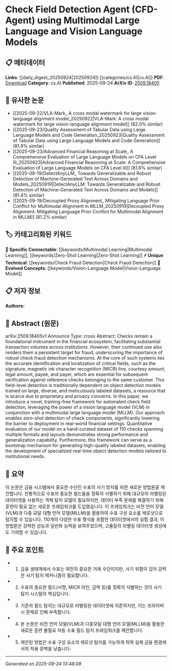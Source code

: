 <!-- KEYWORD_LINKING_METADATA:
{
  "processed_timestamp": "2025-09-24T13:48:08.957438",
  "vocabulary_version": "1.0",
  "selected_keywords": [
    "Multimodal Learning",
    "Vision-Language Model",
    "Zero-Shot Learning",
    "Check Fraud Detection"
  ],
  "rejected_keywords": [],
  "similarity_scores": {
    "Multimodal Learning": 0.85,
    "Vision-Language Model": 0.84,
    "Zero-Shot Learning": 0.83,
    "Check Fraud Detection": 0.78
  },
  "extraction_method": "AI_prompt_based",
  "budget_applied": true,
  "candidates_json": {
    "candidates": [
      {
        "surface": "Multimodal Large Language Model",
        "canonical": "Multimodal Learning",
        "aliases": [
          "MLLM"
        ],
        "category": "specific_connectable",
        "rationale": "Multimodal Learning is crucial for integrating vision and language, central to the paper's framework.",
        "novelty_score": 0.55,
        "connectivity_score": 0.88,
        "specificity_score": 0.78,
        "link_intent_score": 0.85
      },
      {
        "surface": "Vision Language Model",
        "canonical": "Vision-Language Model",
        "aliases": [
          "VLM"
        ],
        "category": "evolved_concepts",
        "rationale": "Vision-Language Models are pivotal for the zero-shot detection capability discussed in the paper.",
        "novelty_score": 0.6,
        "connectivity_score": 0.82,
        "specificity_score": 0.8,
        "link_intent_score": 0.84
      },
      {
        "surface": "Zero-Shot Detection",
        "canonical": "Zero-Shot Learning",
        "aliases": [],
        "category": "specific_connectable",
        "rationale": "Zero-Shot Learning is a key technique enabling the model's deployment without additional training.",
        "novelty_score": 0.58,
        "connectivity_score": 0.85,
        "specificity_score": 0.77,
        "link_intent_score": 0.83
      },
      {
        "surface": "Check Fraud Detection",
        "canonical": "Check Fraud Detection",
        "aliases": [],
        "category": "unique_technical",
        "rationale": "This is a unique application focus of the paper, linking to financial security topics.",
        "novelty_score": 0.7,
        "connectivity_score": 0.65,
        "specificity_score": 0.85,
        "link_intent_score": 0.78
      }
    ],
    "ban_list_suggestions": [
      "field detection",
      "object detection",
      "dataset"
    ]
  },
  "decisions": [
    {
      "candidate_surface": "Multimodal Large Language Model",
      "resolved_canonical": "Multimodal Learning",
      "decision": "linked",
      "scores": {
        "novelty": 0.55,
        "connectivity": 0.88,
        "specificity": 0.78,
        "link_intent": 0.85
      }
    },
    {
      "candidate_surface": "Vision Language Model",
      "resolved_canonical": "Vision-Language Model",
      "decision": "linked",
      "scores": {
        "novelty": 0.6,
        "connectivity": 0.82,
        "specificity": 0.8,
        "link_intent": 0.84
      }
    },
    {
      "candidate_surface": "Zero-Shot Detection",
      "resolved_canonical": "Zero-Shot Learning",
      "decision": "linked",
      "scores": {
        "novelty": 0.58,
        "connectivity": 0.85,
        "specificity": 0.77,
        "link_intent": 0.83
      }
    },
    {
      "candidate_surface": "Check Fraud Detection",
      "resolved_canonical": "Check Fraud Detection",
      "decision": "linked",
      "scores": {
        "novelty": 0.7,
        "connectivity": 0.65,
        "specificity": 0.85,
        "link_intent": 0.78
      }
    }
  ]
}
-->

# Check Field Detection Agent (CFD-Agent) using Multimodal Large Language and Vision Language Models

## 📋 메타데이터

**Links**: [[daily_digest_20250924|20250924]] [[categories/cs.AI|cs.AI]]
**PDF**: [Download](https://arxiv.org/pdf/2509.18405.pdf)
**Category**: cs.AI
**Published**: 2025-09-24
**ArXiv ID**: [2509.18405](https://arxiv.org/abs/2509.18405)

## 🔗 유사한 논문
- [[2025-09-22/VLA-Mark_ A cross modal watermark for large vision-language alignment model_20250922|VLA-Mark: A cross modal watermark for large vision-language alignment model]] (82.0% similar)
- [[2025-09-23/Quality Assessment of Tabular Data using Large Language Models and Code Generation_20250923|Quality Assessment of Tabular Data using Large Language Models and Code Generation]] (81.9% similar)
- [[2025-09-23/Advanced Financial Reasoning at Scale_ A Comprehensive Evaluation of Large Language Models on CFA Level III_20250923|Advanced Financial Reasoning at Scale: A Comprehensive Evaluation of Large Language Models on CFA Level III]] (81.6% similar)
- [[2025-09-19/DetectAnyLLM_ Towards Generalizable and Robust Detection of Machine-Generated Text Across Domains and Models_20250919|DetectAnyLLM: Towards Generalizable and Robust Detection of Machine-Generated Text Across Domains and Models]] (81.4% similar)
- [[2025-09-19/Decoupled Proxy Alignment_ Mitigating Language Prior Conflict for Multimodal Alignment in MLLM_20250919|Decoupled Proxy Alignment: Mitigating Language Prior Conflict for Multimodal Alignment in MLLM]] (81.2% similar)

## 🏷️ 카테고리화된 키워드
**🔗 Specific Connectable**: [[keywords/Multimodal Learning|Multimodal Learning]], [[keywords/Zero-Shot Learning|Zero-Shot Learning]]
**⚡ Unique Technical**: [[keywords/Check Fraud Detection|Check Fraud Detection]]
**🚀 Evolved Concepts**: [[keywords/Vision-Language Model|Vision-Language Model]]

## 📋 저자 정보

**Authors:** 

## 📄 Abstract (원문)

arXiv:2509.18405v1 Announce Type: cross 
Abstract: Checks remain a foundational instrument in the financial ecosystem, facilitating substantial transaction volumes across institutions. However, their continued use also renders them a persistent target for fraud, underscoring the importance of robust check fraud detection mechanisms. At the core of such systems lies the accurate identification and localization of critical fields, such as the signature, magnetic ink character recognition (MICR) line, courtesy amount, legal amount, payee, and payer, which are essential for subsequent verification against reference checks belonging to the same customer. This field-level detection is traditionally dependent on object detection models trained on large, diverse, and meticulously labeled datasets, a resource that is scarce due to proprietary and privacy concerns. In this paper, we introduce a novel, training-free framework for automated check field detection, leveraging the power of a vision language model (VLM) in conjunction with a multimodal large language model (MLLM). Our approach enables zero-shot detection of check components, significantly lowering the barrier to deployment in real-world financial settings. Quantitative evaluation of our model on a hand-curated dataset of 110 checks spanning multiple formats and layouts demonstrates strong performance and generalization capability. Furthermore, this framework can serve as a bootstrap mechanism for generating high-quality labeled datasets, enabling the development of specialized real-time object detection models tailored to institutional needs.

## 📝 요약

이 논문은 금융 시스템에서 중요한 수단인 수표의 사기 방지를 위한 새로운 방법론을 제안합니다. 전통적으로 수표의 중요한 필드들을 정확히 식별하기 위해 대규모의 라벨링된 데이터셋을 사용하는 객체 탐지 모델이 필요하지만, 데이터 부족 문제를 해결하기 위해 훈련이 필요 없는 새로운 프레임워크를 도입했습니다. 이 프레임워크는 비전 언어 모델(VLM)과 다중 모달 대형 언어 모델(MLLM)을 활용하여 수표 구성 요소를 제로샷으로 탐지할 수 있습니다. 110개의 다양한 수표 형식을 포함한 데이터셋에서의 실험 결과, 이 방법론은 강력한 성능과 일반화 능력을 보여주었으며, 고품질의 라벨링 데이터셋 생성에도 기여할 수 있습니다.

## 🎯 주요 포인트

- 1. 금융 생태계에서 수표는 여전히 중요한 거래 수단이지만, 사기 위험이 있어 강력한 사기 탐지 메커니즘이 필요합니다.
- 2. 수표의 중요한 필드(서명, MICR 라인, 금액 등)를 정확히 식별하는 것이 사기 탐지 시스템의 핵심입니다.
- 3. 기존의 필드 탐지는 대규모로 라벨링된 데이터셋에 의존하지만, 이는 프라이버시 문제로 인해 부족합니다.
- 4. 본 논문은 비전 언어 모델(VLM)과 다중모달 대형 언어 모델(MLLM)을 활용한 새로운 훈련 불필요 자동 수표 필드 탐지 프레임워크를 제안합니다.
- 5. 제안된 방법은 수표 구성 요소의 제로샷 탐지를 가능하게 하여 실제 금융 환경에서의 적용 장벽을 낮춥니다.


---

*Generated on 2025-09-24 13:48:08*